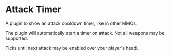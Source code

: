 # Attack Timer 
A plugin to show an attack cooldown timer, like in other MMOs.

The plugin will automatically start a timer on attack. Not all weapons may be supported.

Ticks until next attack may be enabled over your player's head.
